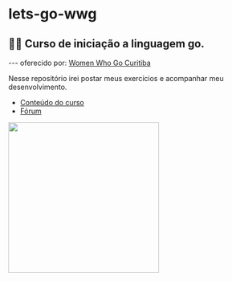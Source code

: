 # lets-go-wwg

## 👱‍♀️ Curso de iniciação a linguagem go.
--- oferecido por: [Women Who Go Curitiba](https://github.com/womenwhogocwb)

Nesse repositório irei postar meus exercícios e acompanhar meu desenvolvimento.

- [Conteúdo do curso](https://womenwhogocwb.gitbook.io/letsgo)
- [Fórum](https://github.com/womenwhogocwb/letsgo-info/discussions)

<img src="https://www.seekpng.com/png/detail/412-4126741_gophers-at-work-business-intelligence-with-golang.png" width="300">
